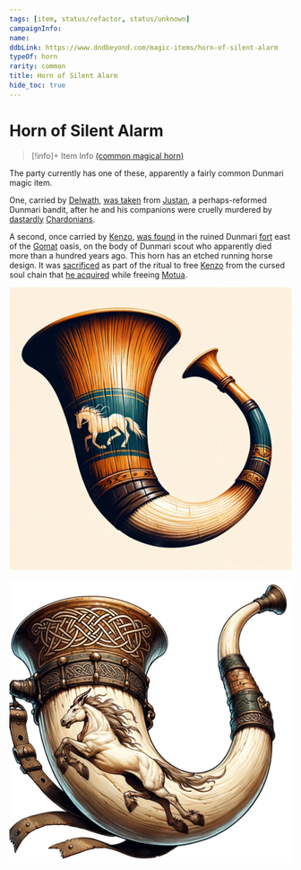 ```yaml
---
tags: [item, status/refactor, status/unknown]
campaignInfo:
name:
ddbLink: https://www.dndbeyond.com/magic-items/horn-of-silent-alarm
typeOf: horn
rarity: common
title: Horn of Silent Alarm
hide_toc: true
---
```

# Horn of Silent Alarm
>[!info]+ Item Info
> [(common magical horn)](https://www.dndbeyond.com/magic-items/horn-of-silent-alarm)



The party currently has one of these, apparently a fairly common Dunmari magic item.

One, carried by [Delwath](<../../../../people/pcs/dunmar-fellowship/delwath.md>), [was taken](<../../session-notes/session-45-dufr.md>) from [Justan](<../../../../people/dunmari/justan.md>), a perhaps-reformed Dunmari bandit, after he and his companions were cruelly murdered by [dastardly](<../../../../people/chardonians/casian.md>) [Chardonians](<../../../../people/chardonians/kadmos.md>).

A second, once carried by [Kenzo](<../../../../people/pcs/dunmar-fellowship/kenzo.md>), [was found](<../../session-notes/session-3-dufr.md>) in the ruined Dunmari [fort](<../../../../gazetteer/greater-dunmar/dunmari-basin/dunmari-fort-gomat.md>) east of the [Gomat](<../../../../gazetteer/greater-dunmar/dunmari-basin/gomat.md>) oasis, on the body of Dunmari scout who apparently died more than a hundred years ago. This horn has an etched running horse design. It was [sacrificed](<../../session-notes/session-63-dufr.md>) as part of the ritual to free [Kenzo](<../../../../people/pcs/dunmar-fellowship/kenzo.md>) from the cursed soul chain that [he acquired](<../../session-notes/session-55-56-dufr.md>) while freeing [Motua](<../../../../people/extraplanar-powers/motua.md>).

![Horn Of Warning 2](../../../../assets/horn-of-warning-2.png)

![Horn Of Warning 1](../../../../assets/horn-of-warning-1.png)


